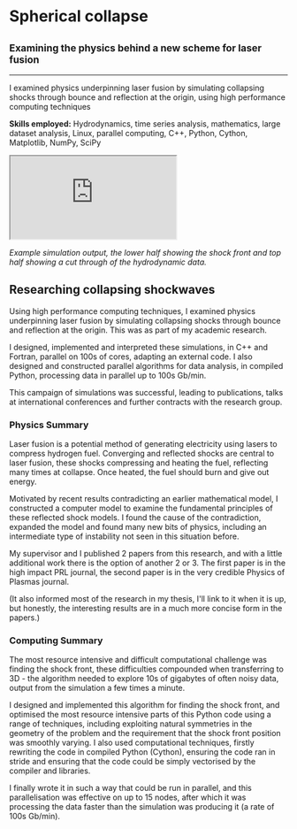 # Spherical collapse

## <small>Examining the physics behind a new scheme for laser fusion</small>

___

I examined physics underpinning laser fusion by simulating collapsing shocks through bounce and reflection at the origin, using high performance computing techniques

**Skills employed:**  Hydrodynamics, time series analysis, mathematics, large dataset analysis, Linux, parallel computing, C++, Python, Cython, Matplotlib, NumPy, SciPy

<div class='tallvideoWrapper'><iframe src='https://www.youtube.com/embed/w9z8Mn9ABJE'></iframe></div>

*Example simulation output, the lower half showing the shock front and top half showing a cut through of the hydrodynamic data.*

## Researching collapsing shockwaves

Using high performance computing techniques, I examined physics underpinning laser fusion by simulating collapsing shocks through bounce and reflection at the origin. This was as part of my academic research.

I designed, implemented and interpreted these simulations, in C++ and Fortran, parallel on 100s of cores, adapting an external code. I also designed and constructed parallel algorithms for data analysis, in compiled Python, processing data in parallel up to 100s Gb/min.

This campaign of simulations was successful, leading to publications, talks at international conferences and further contracts with the research group.

### Physics Summary

Laser fusion is a potential method of generating electricity using lasers to compress hydrogen fuel.   Converging and reflected shocks are central to laser fusion, these shocks compressing and heating the fuel, reflecting many times at collapse.  Once heated, the fuel should burn and give out energy.

Motivated by recent results contradicting an earlier mathematical model, I constructed a computer model to examine the fundamental principles of these reflected shock models.  I found the cause of the contradiction, expanded the model and found many new bits of physics, including an intermediate type of instability not seen in this situation before.

My supervisor and I published 2 papers from this research, and with a little additional work there is the option of another 2 or 3.  The first paper is in the high impact PRL journal, the second paper is in the very credible Physics of Plasmas journal.

(It also informed most of the research in my thesis, I'll link to it when it is up, but honestly, the interesting results are in a much more concise form in the papers.)

### Computing Summary

The most resource intensive and difficult computational challenge was finding the shock front, these difficulties compounded when transferring to 3D - the algorithm needed to explore 10s of gigabytes of often noisy data, output from the simulation a few times a minute.

I designed and implemented this algorithm for finding the shock front, and optimised the most resource intensive parts of this Python code using a range of techniques, including exploiting natural symmetries in the geometry of the problem and the requirement that the shock front position was smoothly varying. I also used computational techniques, firstly rewriting the code in compiled Python (Cython), ensuring the code ran in stride and ensuring that the code could be simply vectorised by the compiler and libraries.

I finally wrote it in such a way that could be run in parallel, and this parallelisation was effective on up to 15 nodes, after which it was processing the data faster than the simulation was producing it (a rate of 100s Gb/min).
